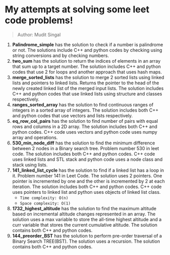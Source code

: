 # My attempts at solving some leet code problems!

> Author: Mudit Singal


1. **Palindrome_simple** has the solution to check if a number is palindrome or not. The solutions include C++ and python codes by checking using string conversions and by checking numbers.
2. **two_sum** has the solution to return the indices of elements in an array that sum up to a target number. The solution includes C++ and python codes that use 2 for loops and another approach that uses hash maps.
3. **merge_sorted_lists** has the solution to merge 2 sorted lists using linked lists and pointers to linked lists. Returns the pointer to the head of the newly created linked list of the merged input lists. The solution includes C++ and python codes that use linked lists using structure and classes respectively.
4. **ranges_sorted_array** has the solution to find continuous ranges of integers in a sorted array of integers. The solution includes both C++ and python codes that use vectors and lists respectively.
5. **eq_row_col_pairs** has the solution to find number of pairs with equal rows and columns in a 2D array. The solution includes both C++ and python codes. C++ code uses vectors and python code uses numpy array and operations.
6. **530_min_node_diff** has the solution to find the minimum difference between 2 nodes in a Binary search tree. Problem number 530 in leet code. The solution includes both C++ and python codes. C++ code uses linked lists and STL stack and python code uses a node class and stack using lists.
7. **141_linked_list_cycle** has the solution to find if a linked list has a loop in it. Problem number 141 in Leet Code. The solution uses 2 pointers. One pointer is incremented by one and the other is incremented by 2 at each iteration. The solution includes both C++ and python codes. C++ code uses pointers to linked list and python uses objects of linked list class. 
    - `Time complexity: O(n)`
    - `Space complexity: O(1)`
8. **1732_highest_altitude** has the solution to find the maximum altitude based on incremental altitude changes represented in an array. The solution uses a max variable to store the all-time highest altitude and a curr variable that stores the current cumulative altitude. The solution contains both C++ and python codes.
9. **144_preorder_BST** has the solution to perform pre-order traversal of a Binary Search TREE(BST). The solution uses a recursion. The solution contains both C++ and python codes.
